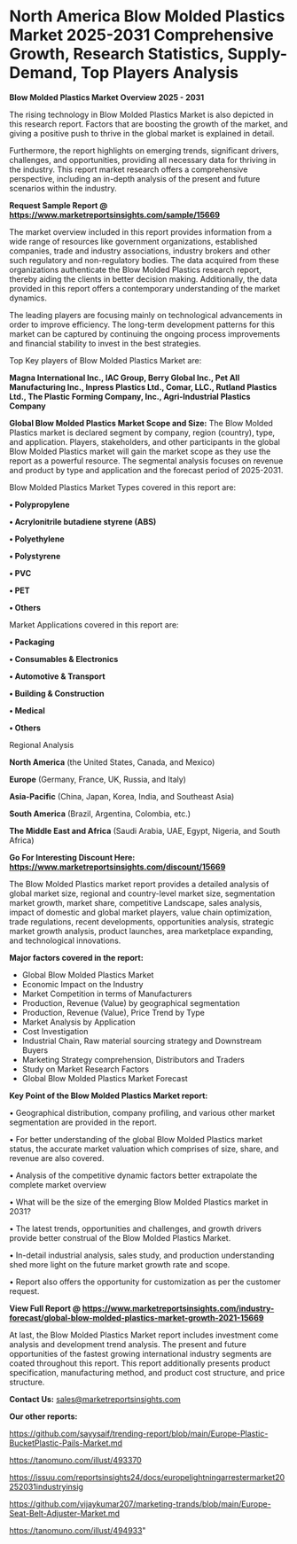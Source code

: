  # North America Blow Molded Plastics Market 2025-2031 Comprehensive Growth, Research Statistics, Supply-Demand,  Top Players Analysis

<Strong> Blow Molded Plastics Market Overview 2025 - 2031</strong>

The rising technology in Blow Molded Plastics Market is also depicted in this research report. Factors that are boosting the growth of the market, and giving a positive push to thrive in the global market is explained in detail.

Furthermore, the report highlights on emerging trends, significant drivers, challenges, and opportunities, providing all necessary data for thriving in the industry. This report market research offers a comprehensive perspective, including an in-depth analysis of the present and future scenarios within the industry.

<strong>Request Sample Report @ <a href=https://www.marketreportsinsights.com/sample/15669>https://www.marketreportsinsights.com/sample/15669</a></strong>

The market overview included in this report provides information from a wide range of resources like government organizations, established companies, trade and industry associations, industry brokers and other such regulatory and non-regulatory bodies. The data acquired from these organizations authenticate the Blow Molded Plastics research report, thereby aiding the clients in better decision making. Additionally, the data provided in this report offers a contemporary understanding of the market dynamics.

The leading players are focusing mainly on technological advancements in order to improve efficiency. The long-term development patterns for this market can be captured by continuing the ongoing process improvements and financial stability to invest in the best strategies.

Top Key players of Blow Molded Plastics Market are:

<strong>Magna International Inc., IAC Group, Berry Global Inc., Pet All Manufacturing Inc., Inpress Plastics Ltd., Comar, LLC., Rutland Plastics Ltd., The Plastic Forming Company, Inc., Agri-Industrial Plastics Company</strong>

<strong><b>Global Blow Molded Plastics Market Scope and Size:</b></strong>
The Blow Molded Plastics market is declared segment by company, region (country), type, and application. Players, stakeholders, and other participants in the global Blow Molded Plastics market will gain the market scope as they use the report as a powerful resource. The segmental analysis focuses on revenue and product by type and application and the forecast period of 2025-2031.

Blow Molded Plastics Market Types covered in this report are:

<strong>• Polypropylene

• Acrylonitrile butadiene styrene (ABS)

• Polyethylene

• Polystyrene

• PVC

• PET

• Others</strong>

Market Applications covered in this report are:

<strong>• Packaging

• Consumables & Electronics

• Automotive & Transport

• Building & Construction

• Medical

• Others</strong> 

Regional Analysis

<strong>North America</strong> (the United States, Canada, and Mexico)

<strong>Europe</strong> (Germany, France, UK, Russia, and Italy)

<strong>Asia-Pacific</strong> (China, Japan, Korea, India, and Southeast Asia)

<strong>South America</strong> (Brazil, Argentina, Colombia, etc.)

<strong>The Middle East and Africa</strong> (Saudi Arabia, UAE, Egypt, Nigeria, and South Africa)

<strong>Go For Interesting Discount Here: <a href=https://www.marketreportsinsights.com/discount/15669>https://www.marketreportsinsights.com/discount/15669</a></strong>

The Blow Molded Plastics market report provides a detailed analysis of global market size, regional and country-level market size, segmentation market growth, market share, competitive Landscape, sales analysis, impact of domestic and global market players, value chain optimization, trade regulations, recent developments, opportunities analysis, strategic market growth analysis, product launches, area marketplace expanding, and technological innovations.

<strong><b>Major factors covered in the report:</b></strong>
<ul>
  <li>Global Blow Molded Plastics Market </li>
  <li>Economic Impact on the Industry</li>
  <li>Market Competition in terms of Manufacturers</li>
  <li>Production, Revenue (Value) by geographical segmentation</li>
  <li>Production, Revenue (Value), Price Trend by Type</li>
  <li>Market Analysis by Application</li>
  <li>Cost Investigation</li>
  <li>Industrial Chain, Raw material sourcing strategy and Downstream Buyers</li>
  <li>Marketing Strategy comprehension, Distributors and Traders</li>
  <li>Study on Market Research Factors</li>
  <li>Global Blow Molded Plastics Market Forecast</li>
</ul>

<strong><b>Key Point of the Blow Molded Plastics Market report:</b></strong>

• Geographical distribution, company profiling, and various other market segmentation are provided in the report.

• For better understanding of the global Blow Molded Plastics market status, the accurate market valuation which comprises of size, share, and revenue are also covered.

• Analysis of the competitive dynamic factors better extrapolate the complete market overview

• What will be the size of the emerging Blow Molded Plastics market in 2031?

• The latest trends, opportunities and challenges, and growth drivers provide better construal of the Blow Molded Plastics Market.

• In-detail industrial analysis, sales study, and production understanding shed more light on the future market growth rate and scope.

• Report also offers the opportunity for customization as per the customer request.

<strong><b>View Full Report @ <a href=https://www.marketreportsinsights.com/industry-forecast/global-blow-molded-plastics-market-growth-2021-15669>https://www.marketreportsinsights.com/industry-forecast/global-blow-molded-plastics-market-growth-2021-15669</a></b></strong>


At last, the Blow Molded Plastics Market report includes investment come analysis and development trend analysis. The present and future opportunities of the fastest growing international industry segments are coated throughout this report. This report additionally presents product specification, manufacturing method, and product cost structure, and price structure.

<strong>Contact Us:</strong>
sales@marketreportsinsights.com

<strong>Our other reports:</strong>

<a href=https://github.com/sayysaif/trending-report/blob/main/Europe-Plastic-BucketPlastic-Pails-Market.md>https://github.com/sayysaif/trending-report/blob/main/Europe-Plastic-BucketPlastic-Pails-Market.md</a>

<a href=https://tanomuno.com/illust/493370>https://tanomuno.com/illust/493370</a>

<a href=https://issuu.com/reportsinsights24/docs/europelightningarrestermarket20252031industryinsig>https://issuu.com/reportsinsights24/docs/europelightningarrestermarket20252031industryinsig</a>

<a href=https://github.com/vijaykumar207/marketing-trands/blob/main/Europe-Seat-Belt-Adjuster-Market.md>https://github.com/vijaykumar207/marketing-trands/blob/main/Europe-Seat-Belt-Adjuster-Market.md</a>

<a href=https://tanomuno.com/illust/494933>https://tanomuno.com/illust/494933</a>"
